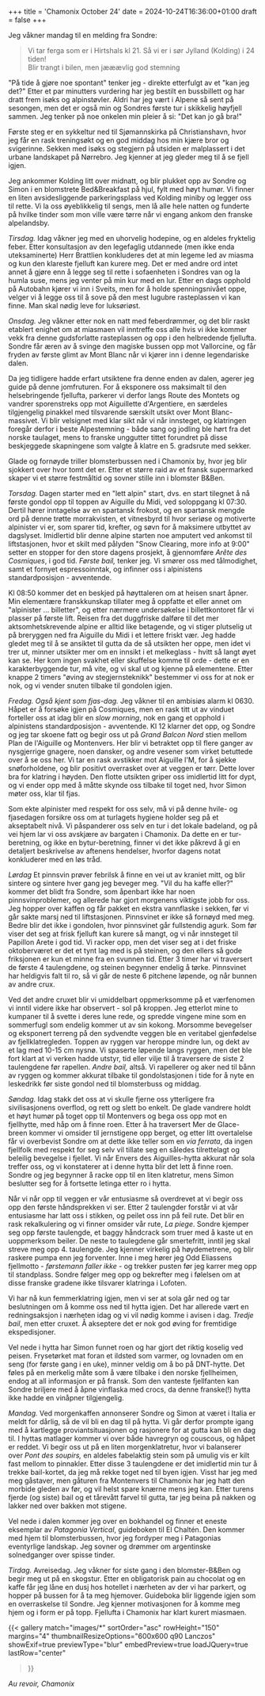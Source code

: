 +++
title = 'Chamonix October 24'
date = 2024-10-24T16:36:00+01:00
draft = false
+++

Jeg våkner mandag til en melding fra Sondre:
> Vi tar ferga som er i Hirtshals kl 21. Så vi er i sør Jylland (Kolding) i 24 tiden!  
> Blir trangt i bilen, men jææævlig god stemning

"På tide å gjøre noe spontant" tenker jeg - direkte etterfulgt av et "kan jeg det?" Etter et par minutters vurdering har jeg bestilt en bussbillett og har dratt frem isøks og alpinstøvler. Aldri har jeg vært i Alpene så sent på sesongen, men det er også min og Sondres første tur i skikkelig høyfjell sammen. Jeg tenker på noe onkelen min pleier å si: "Det kan jo gå bra!"

Første steg er en sykkeltur ned til Sjømannskirka på Christianshavn, hvor jeg får en rask treningsøkt og en god middag hos min kjære bror og svigerinne. Sekken med isøks og stegjern på utsiden er malplassert i det urbane landskapet på Nørrebro. Jeg kjenner at jeg gleder meg til å se fjell igjen.

Jeg ankommer Kolding litt over midnatt, og blir plukket opp av Sondre og Simon i en blomstrete Bed&Breakfast på hjul, fylt med høyt humør. Vi finner en liten avsidesliggende parkeringsplass ved Kolding miniby og legger oss til rette. Vi la oss øyeblikkelig til sengs, men lå alle hele natten og funderte på hvilke tinder som mon ville være tørre når vi engang ankom den franske alpelandsby.

_Tirsdag._ Idag våkner jeg med en uhorvelig hodepine, og en aldeles fryktelig feber. Etter konsultasjon av den legefaglig utdannede (men ikke enda uteksaminerte) Herr Brattlien konkluderes det at min legeme led av miasma og kun den klareste fjelluft kan kurere meg. 
Det er med andre ord intet annet å gjøre enn å legge seg til rette i sofaenheten i Sondres van og la humla suse, mens jeg venter på min kur med en lur.
Etter en dags opphold på Autobahn kjører vi inn i Sveits, men for å holde spenningsnivået oppe, velger vi å legge oss til å sove på den mest lugubre rasteplassen vi kan finne. Man skal nødig leve for luksøriøst. 

_Onsdag._ Jeg våkner etter nok en natt med feberdrømmer, og det blir raskt etablert enighet om at miasmaen vil inntreffe oss alle hvis vi ikke kommer vekk fra denne gudsforlatte rasteplassen og opp i den helbredende fjellufta.
Sondre får æren av å svinge den magiske bussen opp mot Vallorcine, og får fryden av første glimt av Mont Blanc når vi kjører inn i denne legendariske dalen. 

Da jeg tidligere hadde erfart utsiktene fra denne enden av dalen, agerer jeg guide på denne jomfruturen. For å eksponere oss maksimalt til den helsebringende fjellufta, parkerer vi derfor langs Route des Montets og vandrer sporenstreks opp mot Aiguillette d'Argentiere, en særdeles tilgjengelig pinakkel med tilsvarende særskilt utsikt over Mont Blanc-massivet. 
Vi blir velsignet med klar sikt når vi når innsteget, og klatringen foregår derfor i beste Alpestemning - både sang og jodling ble hørt fra det norske taulaget, mens to franske unggutter tittet forundret på disse beskjeggede skapningene som valgte å klatre en 5. gradsrute med sekker.

Glade og fornøyde triller blomsterbussen ned i Chamonix by, hvor jeg blir sjokkert over hvor tomt det er. Etter et større raid av et fransk supermarked skaper vi et større festmåltid og sovner stille inn i blomster B&Ben.


_Torsdag._
Dagen starter med en "lett alpin" start, dvs. en start tilegnet å nå første gondol opp til toppen av Aiguille du Midi, ved soloppgang kl 07:30. 
Dertil hører inntagelse av en spartansk frokost, og en spartansk mengde ord på denne trøtte morrakvisten, et vitnesbyrd til hvor seriøse og motiverte alpinister vi er, som sparer tid, krefter, og søvn for å maksimere utbyttet av dagslyset. 
Imidlertid blir denne alpine starten noe amputert ved ankomst til liftstasjonen, hvor et skilt med pålyden "Snow Clearing, more info at 9:00" setter en stopper for den store dagens prosjekt, å gjennomføre _Arête des Cosmiques_, i god tid. _Første bail,_ tenker jeg.
Vi smører oss med tålmodighet, samt et fornyet espressoinntak, og infinner oss i alpinistens standardposisjon - avventende.

Kl 08:50 kommer det en beskjed på høyttaleren om at heisen snart åpner. Min elementære franskkunskap tillater meg å oppfatte et eller annet om "alpinister ... billetter", og etter nærmere undersøkelse i billettkontoret får vi plasser på første lift.
Reisen fra det duggfriske dalføre til det mer aktsomhetskrevende alpine er alltid like betagende, og vi stiger plutselig ut på breryggen ned fra Aiguille du Midi i et lettere friskt vær.
Jeg hadde gledet meg til å se ansiktet til gutta da de så utsikten her oppe, men idet vi trer ut, minner utsikter mer om en innsikt i et melkeglass - hvitt så langt øyet kan se.
Her kom ingen svakhet eller skuffelse komme til orde - dette er en karakterbyggende tur, må vite, og vi skal ut og kjenne på elementene.
Etter knappe 2 timers "øving av stegjernsteknikk" bestemmer vi oss for at nok er nok, og vi vender snuten tilbake til gondolen igjen.


_Fredag. Også kjent som fjas-dag._
Jeg våkner til en ambisiøs alarm kl 0630. Håpet er å forsøke igjen på Cosmiques, men en rask titt ut av vinduet forteller oss at idag blir en _slow morning_, nok en gang et opphold i alpinistens standardposisjon - avventende.
Kl 12 klarner det opp, og Sondre og jeg tar skoene fatt og begir oss ut på _Grand Balcon Nord_ stien mellom Plan de l'Aiguille og Montenvers.
Her blir vi betraktet opp til flere ganger av nysgjerrige gnagere, noen dansker, og andre vesener som virket betuttede over å se oss her.
Vi tar en rask avstikker mot Aiguille l'M, for å sjekke snøforholdene, og blir positivt overrasket over at veggen er tørr. Dette lover bra for klatring i høyden. 
Den flotte utsikten griper oss imidlertid litt for dypt, og vi ender opp med å måtte skynde oss tilbake til toget ned, hvor Simon møter oss, klar til fjas.

Som ekte alpinister med respekt for oss selv, må vi på denne hvile- og fjasedagen forsikre oss om at turlagets hygiene holder seg på et akseptabelt nivå. 
Vi påspanderer oss selv en tur i det lokale badeland, og på vei hjem lar vi oss avskjære av bargaten i Chamonix. 
Da dette en er tur-beretning, og ikke en bytur-beretning, finner vi det ikke påkrevd å gi en detaljert beskrivelse av aftenens hendelser, hvorfor dagens notat konkluderer med en løs tråd. 

_Lørdag_
Et pinnsvin prøver febrilsk å finne en vei ut av kraniet mitt, og blir sintere og sintere hver gang jeg beveger meg.
"Vil du ha kaffe eller?" kommer det blidt fra Sondre, som åpenbart ikke har noen pinnsvinproblemer, og allerede har gjort morgenens viktigste jobb for oss.
Jeg hopper over kaffen og får pakket en ekstra vannflaske i sekken, før vi går sakte marsj ned til liftstasjonen. Pinnsvinet er ikke så fornøyd med meg. 
Bedre blir det ikke i gondolen, hvor pinnsvinet går fullstendig agurk.
Som før viser det seg at frisk fjelluft kan kurere så mangt, og vi når innsteget til Papillon Arete i god tid. 
Vi racker opp, men det viser seg at i det friske oktoberværet er det et tynt lag med is på steinen, og den ellers så gode friksjonen er kun et minne fra en svunnen tid. 
Etter 3 timer har vi traversert de første 4 taulengdene, og steinen begynner endelig å tørke. 
Pinnsvinet har heldigvis falt til ro, så vi går de neste 6 pitchene løpende, og når bunnen av andre crux.

Ved det andre cruxet blir vi umiddelbart oppmerksomme på et værfenomen vi inntil videre ikke har observert - sol på kroppen.
Jeg etterlot mine to kumpaner til å svette i deres lune rede, og spredde vingene mine som en sommerfugl som endelig kommer ut av sin kokong. Morsomme bevegelser og eksponert terreng på den sydvendte veggen ble en veritabel gjenfødelse av fjellklatregleden. 
Toppen av ryggen var heroppe mindre lun, og dekt av et lag med 10-15 cm nysnø. Vi spaserte løpende langs ryggen, men det ble fort klart at vi verken hadde utstyr, tid eller vilje til å traversere de siste 2 taulengdene før rapellen. _Andre bail,_ altså. 
Vi rapellerer og aker ned til bånn av ryggen og kommer akkurat tilbake til gondolstasjonen i tide for å nyte en leskedrikk før siste gondol ned til blomsterbuss og middag.


_Søndag._
Idag stakk det oss at vi skulle fjerne oss ytterligere fra sivilisasjonens overflod, og rett og slett bo enkelt.
De glade vandrere holdt et høyt humør på toget opp til Montenvers og bega oss opp mot en fjellhytte, med håp om å finne roen.
Etter å ha traversert Mer de Glace-breen kommer vi omsider til jernstigene opp berget, og etter litt overtalelse får vi overbevist Sondre om at dette ikke teller som en _via ferrata_, da ingen fjellfolk med respekt for seg selv vil tillate seg en således tilrettelagt og beleilig bevegelse i fjellet.
Vi når Envers des Aiguilles-hytta akkurat når sola treffer oss, og vi konstaterer at i denne hytta blir det lett å finne roen. Sondre og jeg begynner å racke opp til en liten klatretur, mens Simon beslutter seg for å fortsette letinga etter ro i hytta. 

Når vi når opp til veggen er vår entusiasme så overdrevet at vi begir oss opp den første håndsprekken vi ser. Etter 2 taulengder forstår vi at vår entusiasme har latt oss i stikken, og peilet oss inn på feil rute. Det blir en rask rekalkulering og vi finner omsider vår rute, _La piege_. Sondre kjemper seg opp første taulengde, et baggy håndcrack som truer med å kaste ut en uoppmerksom beiler. De neste to taulegdene går smertefritt, inntil jeg skal streve meg opp 4. taulengde. Jeg kjenner virkelig på høydemetrene, og blir raskere pumpa enn jeg forventer. Inne i meg hører jeg Odd Eliassens fjellmotto - _førstemann faller ikke_ - og trekker pusten før jeg karrer meg opp til standplass. Sondre følger meg opp og bekrefter meg i følelsen om at disse franske gradene ikke tilsvarer klatringa i Lofoten.

Vi har nå kun femmerklatring igjen, men vi ser at sola går ned og tar beslutningen om å komme oss ned til hytta igjen. Det har allerede vært en redningsaksjon i nærheten idag og vi vil nødig komme i avisen i dag. _Tredje bail_, men etter cruxet. Å akseptere det er nok god øving for fremtidige ekspedisjoner. 

Vel nede i hytta har Simon funnet roen og har gjort det riktig koselig ved peisen. Frysetørket mat foran et ildsted som varmer, og lovnaden om en seng (for første gang i en uke), minner veldig om å bo på DNT-hytte. Det føles på en merkelig måte som å være tilbake i den norske fjellheimen, endog at all informasjon er på fransk. Som den vanteste fjellfanten kan Sondre briljere med å åpne vinflaska med crocs, da denne franske(!) hytta ikke hadde en vinåpner tilgjengelig.


_Mandag._
Ved morgenkaffen annonserer Sondre og Simon at været i Italia er meldt for dårlig, så de vil bli en dag til på hytta. Vi går derfor prompte igang med å kartlegge proviantsituasjonen og rasjonere for at gutta kan bli en dag til. I hyttas matlager kommer vi over både havregryn og couscous, og håpet er reddet. 
Vi begir oss ut på en liten morgenklatretur, hvor vi balanserer over _Pont des soupirs,_ en aldeles fabelaktig stein som på umulig vis er kilt fast mellom to pinnakler.
Etter disse 3 taulengdene er det imidlertid min tur å trekke bail-kortet, da jeg må rekke toget ned til byen igjen. Visst har jeg med meg gåstaver, men gåturen fra Montenvers til Chamonix har jeg hatt den morbide gleden av før, og vil helst spare knærne mens jeg kan. Etter turens fjerde (og siste) bail og et tårevått farvel til gutta, tar jeg beina på nakken og lakker ned over bakken mot stigene.

Vel nede i dalen kommer jeg over en bokhandel og finner et eneste eksemplar av _Patagonia Vertical_, guideboken til El Chaltén. Den kommer med hjem til blomsterbussen, hvor jeg fordyper meg i Patagonias eventyrlige landskap. Jeg sovner og drømmer om argentinske solnedganger over spisse tinder.


_Tirdag._ 
Avreisedag. Jeg våkner for siste gang i den blomster-B&Ben og begir meg ut på en skogstur. Etter en obligatorisk pain au chocolat og en kaffe får jeg låne en dusj hos hotellet i nærheten av der vi har parkert, og hopper på bussen for å ta meg hjemover. Guideboka blir liggende igjen som en overraskelse til Sondre. Jeg kjenner motivasjonen for å komme meg hjem og i form er på topp. Fjellufta i Chamonix har klart kurert miasmaen.


{{< gallery
    match="images/*"
    sortOrder="asc"
    rowHeight="150"
    margins="4"
    thumbnailResizeOptions="600x600 q90 Lanczos"
    showExif=true
    previewType="blur"
    embedPreview=true
    loadJQuery=true
    lastRow="center"
>}}


_Au revoir, Chamonix_ 
